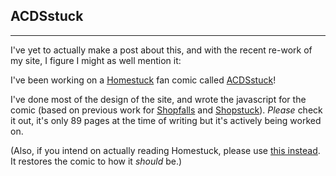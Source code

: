 ## ACDSstuck
---
I've yet to actually make a post about this, and with the recent re-work of my site, I figure I might as well mention it:

I've been working on a [Homestuck](https://homestuck.com) fan comic called [ACDSstuck](https://acdsstuck.neocities.org)!

I've done most of the design of the site, and wrote the javascript for the comic (based on previous work for [Shopfalls](https://deep-freezer.neocities.org/shopstuck/prelude.html) and [Shopstuck](https://other-space.neocities.org/start.html)). *Please* check it out, it's only 89 pages at the time of writing but it's actively being worked on.

(Also, if you intend on actually reading Homestuck, please use [this instead](https://413.gay). It restores the comic to how it *should* be.)